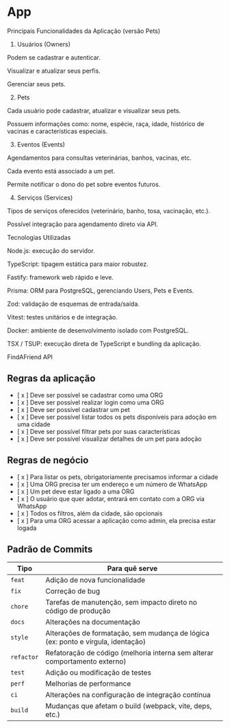 # App

Principais Funcionalidades da Aplicação (versão Pets)
1. Usuários (Owners)

Podem se cadastrar e autenticar.

Visualizar e atualizar seus perfis.

Gerenciar seus pets.

2. Pets

Cada usuário pode cadastrar, atualizar e visualizar seus pets.

Possuem informações como: nome, espécie, raça, idade, histórico de vacinas e características especiais.

3. Eventos (Events)

Agendamentos para consultas veterinárias, banhos, vacinas, etc.

Cada evento está associado a um pet.

Permite notificar o dono do pet sobre eventos futuros.

4. Serviços (Services)

Tipos de serviços oferecidos (veterinário, banho, tosa, vacinação, etc.).

Possível integração para agendamento direto via API.

Tecnologias Utilizadas

Node.js: execução do servidor.

TypeScript: tipagem estática para maior robustez.

Fastify: framework web rápido e leve.

Prisma: ORM para PostgreSQL, gerenciando Users, Pets e Events.

Zod: validação de esquemas de entrada/saída.

Vitest: testes unitários e de integração.

Docker: ambiente de desenvolvimento isolado com PostgreSQL.

TSX / TSUP: execução direta de TypeScript e bundling da aplicação.

FindAFriend API

## Regras da aplicação

- [ x ] Deve ser possível se cadastrar como uma ORG
- [ x ]  Deve ser possível realizar login como uma ORG
- [ x ]  Deve ser possível cadastrar um pet
- [ x ]  Deve ser possível listar todos os pets disponíveis para adoção em uma cidade
- [ x ]  Deve ser possível filtrar pets por suas características
- [ x ]  Deve ser possível visualizar detalhes de um pet para adoção

## Regras de negócio

- [ x ]  Para listar os pets, obrigatoriamente precisamos informar a cidade
- [ x ]  Uma ORG precisa ter um endereço e um número de WhatsApp
- [ x ]  Um pet deve estar ligado a uma ORG
- [ x ]  O usuário que quer adotar, entrará em contato com a ORG via WhatsApp
- [ x ]  Todos os filtros, além da cidade, são opcionais
- [ x ]  Para uma ORG acessar a aplicação como admin, ela precisa estar logada

## Padrão de Commits

| Tipo       | Para quê serve                                                                   |
| ---------- | -------------------------------------------------------------------------------- |
| `feat`     | Adição de nova funcionalidade                                                    |
| `fix`      | Correção de bug                                                                  |
| `chore`    | Tarefas de manutenção, sem impacto direto no código de produção                  |
| `docs`     | Alterações na documentação                                                       |
| `style`    | Alterações de formatação, sem mudança de lógica (ex: ponto e vírgula, identação) |
| `refactor` | Refatoração de código (melhoria interna sem alterar comportamento externo)       |
| `test`     | Adição ou modificação de testes                                                  |
| `perf`     | Melhorias de performance                                                         |
| `ci`       | Alterações na configuração de integração contínua                                |
| `build`    | Mudanças que afetam o build (webpack, vite, deps, etc.)                          |
